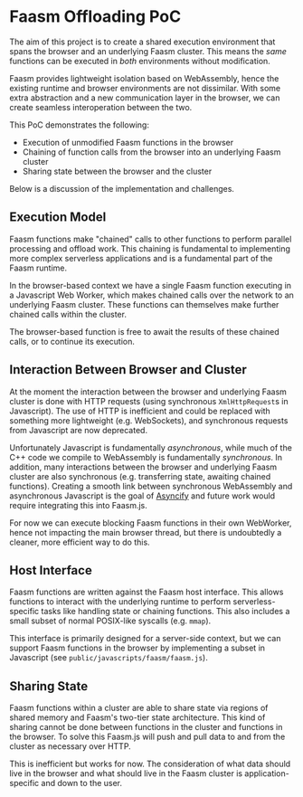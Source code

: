 # Faasm Offloading PoC

The aim of this project is to create a shared execution environment that
spans the browser and an underlying Faasm cluster. This means the _same_ 
functions can be executed in _both_ environments without modification.

Faasm provides lightweight isolation based on WebAssembly, hence the 
existing runtime and browser environments are not dissimilar. With some extra
abstraction and a new communication layer in the browser, we can create 
seamless interoperation between the two. 

This PoC demonstrates the following:

- Execution of unmodified Faasm functions in the browser
- Chaining of function calls from the browser into an underlying Faasm cluster
- Sharing state between the browser and the cluster

Below is a discussion of the implementation and challenges.

## Execution Model

Faasm functions make "chained" calls to other functions to perform parallel
processing and offload work. This chaining is fundamental to implementing more 
complex serverless applications and is a fundamental part of the Faasm runtime. 

In the browser-based context we have a single Faasm function executing in a 
Javascript Web Worker, which makes chained calls over the network to an underlying
Faasm cluster. These functions can themselves make further chained calls within the
cluster.

The browser-based function is free to await the results of these chained calls, or 
to continue its execution. 

## Interaction Between Browser and Cluster

At the moment the interaction between the browser and underlying Faasm cluster 
is done with HTTP requests (using synchronous `XmlHttpRequest`s in Javascript). 
The use of HTTP is inefficient and could be replaced with something more 
lightweight (e.g. WebSockets), and synchronous requests from Javascript are 
now deprecated.

Unfortunately Javascript is fundamentally _asynchronous_, while much of the C++ code
we compile to WebAssembly is fundamentally _synchronous_. In addition, many interactions 
between the browser and underlying Faasm cluster are also synchronous (e.g. transferring 
state, awaiting chained functions). Creating a smooth link between synchronous WebAssembly
and asynchronous Javascript is the goal of 
[Asyncify](https://kripken.github.io/blog/wasm/2019/07/16/asyncify.html) and future 
work would require integrating this into Faasm.js.

For now we can execute blocking Faasm functions in their own WebWorker, hence not 
impacting the main browser thread, but there is undoubtedly a cleaner, more efficient 
way to do this. 

## Host Interface

Faasm functions are written against the Faasm host interface. This allows functions 
to interact with the underlying runtime to perform serverless-specific tasks like 
handling state or chaining functions. This also includes a small subset of normal 
POSIX-like syscalls (e.g. `mmap`).

This interface is primarily designed for a server-side context, but we can support 
Faasm functions in the browser by implementing a subset in Javascript (see 
`public/javascripts/faasm/faasm.js`).

## Sharing State

Faasm functions within a cluster are able to share state via regions of shared 
memory and Faasm's two-tier state architecture. This kind of sharing cannot
be done between functions in the cluster and functions in the browser. To solve
this Faasm.js will push and pull data to and from the cluster as necessary 
over HTTP. 

This is inefficient but works for now. The consideration of what data should 
live in the browser and what should live in the Faasm cluster is application-specific
and down to the user.